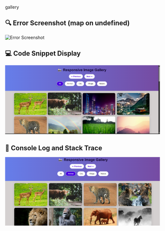 gallery
## 🔍 Error Screenshot (map on undefined)
![Error Screenshot](./images/da76226a-1169-422d-a115-a0657dc35848.png)

## 💻 Code Snippet Display
![Code Snippet](./images/Screenshot%202025-06-01%20114420.png)

## 🧰 Console Log and Stack Trace
![Console Log](./images/Screenshot%202025-06-01%20114442.png)
